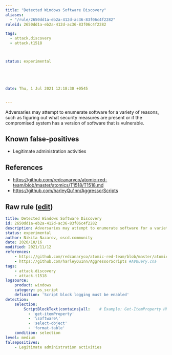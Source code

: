 ```yaml
---
title: "Detected Windows Software Discovery"
aliases:
  - "/rule/2650dd1a-eb2a-412d-ac36-83f06c4f2282"
ruleid: 2650dd1a-eb2a-412d-ac36-83f06c4f2282

tags:
  - attack.discovery
  - attack.t1518



status: experimental





date: Thu, 1 Jul 2021 12:18:30 +0545


---
```


Adversaries may attempt to enumerate software for a variety of reasons, such as figuring out what security measures are present or if the compromised system has a version of software that is vulnerable.

<!--more-->


## Known false-positives

* Legitimate administration activities



## References

* https://github.com/redcanaryco/atomic-red-team/blob/master/atomics/T1518/T1518.md
* https://github.com/harleyQu1nn/AggressorScripts


## Raw rule ([edit](https://github.com/SigmaHQ/sigma/edit/master/rules/windows/powershell/powershell_script/posh_ps_software_discovery.yml))
```yaml
title: Detected Windows Software Discovery
id: 2650dd1a-eb2a-412d-ac36-83f06c4f2282
description: Adversaries may attempt to enumerate software for a variety of reasons, such as figuring out what security measures are present or if the compromised system has a version of software that is vulnerable.
status: experimental
author: Nikita Nazarov, oscd.community
date: 2020/10/16
modified: 2021/11/12
references:
    - https://github.com/redcanaryco/atomic-red-team/blob/master/atomics/T1518/T1518.md
    - https://github.com/harleyQu1nn/AggressorScripts #AVQuery.cna
tags:
    - attack.discovery
    - attack.t1518
logsource:
    product: windows
    category: ps_script
    definition: 'Script block logging must be enabled'
detection:
    selection:
        ScriptBlockText|contains|all:    # Example: Get-ItemProperty HKLM:\SOFTWARE\Microsoft\Windows\CurrentVersion\Uninstall\* | Select-Object DisplayName, DisplayVersion, Publisher, InstallDate | Format-Table -Autosize
          - 'get-itemProperty'
          - '\software\'
          - 'select-object'
          - 'format-table'
    condition: selection
level: medium
falsepositives:
    - Legitimate administration activities

```
